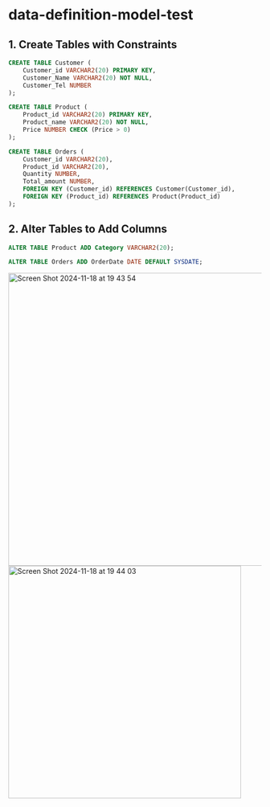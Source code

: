 # data-definition-model-test

## 1. Create Tables with Constraints

```sql
CREATE TABLE Customer (
    Customer_id VARCHAR2(20) PRIMARY KEY,
    Customer_Name VARCHAR2(20) NOT NULL,
    Customer_Tel NUMBER
);

CREATE TABLE Product (
    Product_id VARCHAR2(20) PRIMARY KEY,
    Product_name VARCHAR2(20) NOT NULL,
    Price NUMBER CHECK (Price > 0)
);

CREATE TABLE Orders (
    Customer_id VARCHAR2(20),
    Product_id VARCHAR2(20),
    Quantity NUMBER,
    Total_amount NUMBER,
    FOREIGN KEY (Customer_id) REFERENCES Customer(Customer_id),
    FOREIGN KEY (Product_id) REFERENCES Product(Product_id)
);
```
## 2. Alter Tables to Add Columns
```sql
ALTER TABLE Product ADD Category VARCHAR2(20);

ALTER TABLE Orders ADD OrderDate DATE DEFAULT SYSDATE;
```

<img width="583" alt="Screen Shot 2024-11-18 at 19 43 54" src="https://github.com/user-attachments/assets/a7efb53f-5e4a-4482-b6eb-214466f6bc79">
<img width="463" alt="Screen Shot 2024-11-18 at 19 44 03" src="https://github.com/user-attachments/assets/b943503f-9bba-453b-8a70-ab1181478a79">



